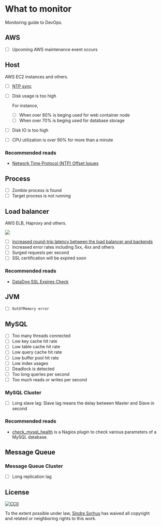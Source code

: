 # What to monitor

Monitoring guide to DevOps.

## AWS

- [ ] Upcoming AWS maintenance event occurs

## Host

AWS EC2 instances and others.

- [ ] [NTP sync](https://help.datadoghq.com/hc/en-us/articles/204282095-Network-Time-Protocol-NTP-Offset-Issues)

- [ ] Disk usage is too high

  For instance,

  - [ ] When over 80% is beging used for web container node
  - [ ] When over 70% is beging used for database storage

- [ ] Disk IO is too high

- [ ] CPU utilization is over 90% for more than a minute

### Recommended reads

- [Network Time Protocol (NTP) Offset Issues](https://help.datadoghq.com/hc/en-us/articles/204282095-Network-Time-Protocol-NTP-Offset-Issues)

## Process

- [ ] Zombie process is found
- [ ] Target process is not running

## Load balancer

AWS ELB, Haproxy and others.

![](https://www.evernote.com/l/AAWYHFEJCF1CYLrdmAgKtbfnA1JIr5DQcaMB/image.png)

- [ ] [Increased round-trip latency between the load balancer and backends](more_in_depth/increased_round_trip_latency.md)
- [ ] Increased error rates including 5xx, 4xx and others
- [ ] Surged requests per second
- [ ] SSL certification will be expired soon

### Recommended reads

- [DataDog SSL Expires Check](https://workshop.avatarnewyork.com/project/datadog-ssl-expires-check/)

## JVM

- [ ] `OutOfMemory error`

## MySQL

- [ ] Too many threads connected
- [ ] Low key cache hit rate
- [ ] Low table cache hit rate
- [ ] Low query cache hit rate
- [ ] Low buffer pool hit rate
- [ ] Low index usages
- [ ] Deadlock is detected
- [ ] Too long queries per second
- [ ] Too much reads or writes per second

### MySQL Cluster

- [ ] Long slave lag: Slave lag means the delay between Master and Slave in second

### Recommended reads

- [check_mysql_health](https://labs.consol.de/nagios/check_mysql_health/) is a Nagios plugin to check various parameters of a MySQL database.

## Message Queue

### Message Queue Cluster

- [ ] Long replication lag

## License

[![CC0](http://mirrors.creativecommons.org/presskit/buttons/88x31/svg/cc-zero.svg)](https://creativecommons.org/publicdomain/zero/1.0/)

To the extent possible under law, [Sindre Sorhus](http://sindresorhus.com) has waived all copyright and related or neighboring rights to this work.